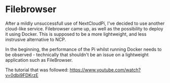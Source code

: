 # Filebrowser

After a mildly unsuccessfull use of NextCloudPi, I've decided to use another cloud-like service. Filebrowser came up, as well as the possibility to deploy it using Docker. This is supposed to be a more lightweight, and less instrusive alternative to NCP.

In the beginning, the performance of the Pi whilst running Docker needs to be observed - technically that shouldn't be an issue on a lightweight application such as FileBrowser.

The tutorial that was followed: https://www.youtube.com/watch?v=0dbi9FDKrzE
